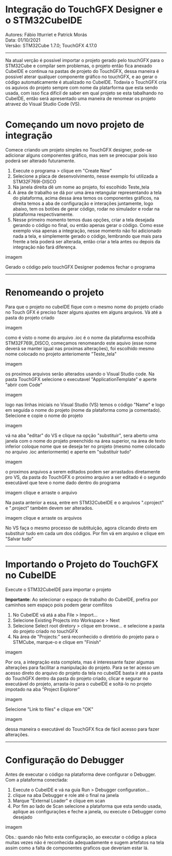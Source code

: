 # Integração do TouchGFX Designer e o STM32CubeIDE
Autores: Fábio Itturriet e Patrick Morás  
Data: 01/10/2021  
Versão: STM32Cube 1.7.0; TouchGFX 4.17.0  

_________________________________________________________________________________________________________________________________________________________________________________

Na atual verção é possivel importar o projeto gerado pelo touchGFX para o STM32Cube e compilar sem problemas, o projeto então fica anexado CubeIDE e continua na pastas de projeto do TouchGFX, dessa maneira é possivel aterar qualquer componente gráfico no touchGFX, e ao gerar o código automaticamente é atualizado no CubeIDE. 
Todavia o TouchGFX cria os aquivos do projeto sempre com nome da platarforma que esta sendo usada, com isso fica dificil de saber em qual projeto se esta tabalhando no CubeIDE, então será apresentado uma maneira de renomear os projeto atravez do Visual Studio Code (VS).

# Começando um novo projeto de integração

Comece criando um projeto simples no TouchGFX designer, pode-se adicionar alguns componentes gráfico, mas sem se preocupar pois isso poderá ser alterado futuramente.

1. Execute o programa > clique em "Create New"
2. Selecione a placa de desenvolvimento, nesse exemplo foi utilizada a STM32F769I-DISCO
3. Na janela direita dê um nome ao projeto, foi escolhido Teste_tela
4. A área de trabalho se dá por uma área retangular representando a tela do plataforma, acima dessa área temos os componentes gráficos, na direita temos a aba de configuração e interações juntamente, logo abaixo, tem os botões de gerar código, rodar no simulador e rodar na plataforma respectivamente. 
5. Nesse primeiro momento temos duas opções, criar a tela desejada gerando o código no final, ou então apenas gerar o código. Como esse exemplo visa apenas a integração, nesse momento não foi adicionado nada a tela, e simplemente gerado o código, lembrando que mais para frente a tela poderá ser alterada, então criar a tela antes ou depois da integração não fará diferença. 

imagem

Gerado o código pelo touchGFX Designer podemos fechar o programa
_________________________________________________________________________________________________________________________________________________________________________________

# Renomeando o projeto 

Para que o projeto no cubeIDE fique com o mesmo nome do projeto criado no Touch GFX é preciso fazer alguns ajustes em alguns arquivos. Vá até a pasta do projeto criado

imagem

como é visto o nome do arquivo .ioc é o nome da plataforma escolhida STM32F769I_DISCO, começamos renomeando este aquivo (esse nome deverá se manter igual nas proximas alterações), foi escolhido mesmo nome colocado no projeto anteriomente "Teste_tela"

imagem

os proximos arquivos serão alterados usando o Visual Studio code. Na pasta TouchGFX selecione o executavel "ApplicationTemplate"  e aperte "abrir com Code" 

imagem

logo nas linhas iniciais no Visual Studio (VS) temos o código "Name" e logo em seguida o nome do projeto (nome da plataforma como ja comentado). Selecione e copie o nome do projeto

imagem

vá na aba "editar" do VS e clique na opção "substituir", sera aberto uma janela com o nome do projeto preenchido na área superior, na área de texto inferior coloque nome que se deseja ter no projeto (mesmo nome colocado no arquivo .ioc anteriormente) e aperte em "substituir tudo"

imagem

o proximos arquivos a serem editados podem ser arrastados diretamente pro VS, da pasta do TouchGFX o proximo arquivo a ser editado é o segundo executável que teve o nome dado dentro do programa

imagem 
clique e arraste o arquivo

Na pasta anterior a essa, entre em STM32CubeIDE e o arquivos ".cproject" e ".project" também devem ser alterados.

imagem
clique e arraste os arquivos

No VS faça o mesmo processo de subtituição, agora clicando direto em substituir tudo em cada um dos códigos. Por fim vá em arquivo e clique em "Salvar tudo"

_________________________________________________________________________________________________________________________________________________________________________________

# Importando o Projeto do TouchGFX no CubeIDE

Execute o STM32CubeIDE para importar o projeto

**Importante**: Ao selecionar o espaço de trabalho do CubeIDE, prefira por caminhos sem espaço pois podem gerar comflitos 
1. No CubeIDE vá atá a aba File > Import...
2. Selecione Existing Projects into Workspace > Next
3. Selecione Select root diretory > clique em browse... e selecione a pasta do projeto criado no touchGFX
4. Na área de "Projects:" será reconhecido o diretório do projeto para o STMCube, marque-o e clique em "Finish" 

imagem

Por ora, a integração esta completa, mas é interessante fazer algumas alterações para facilitar a manipulação do projeto. Para se ter acesso um acesso direto do arquivo do projeto da tela no cubeIDE basta ir até a pasta do TouchGFX dentro da pasta do projeto criado, clicar e segurar no executável do projeto, arrasta-lo para o cubeIDE e soltá-lo no projeto impotado na aba "Project Explorer"

imagem

Selecione "Link to files" e clique em "OK"

imagem

dessa maneira o executável do TouchGFX fica de fácil acesso para fazer alterações.

_________________________________________________________________________________________________________________________________________________________________________________

# Configuração do Debugger

Antes de executar o código na plataforma deve configurar o Debugger. Com a plataforma conectada:

1. Execute o CubeIDE e vá na guia Run > Debugger configuration...
2. clique na aba Debugger e role até o final na janela
3. Marque "External Loader" e clique em scan
4. Por fim ao lado de Scan selecione a plataforma que esta sendo usada, aplique as configurações e feche a janela, ou execute o Debugger como desejado

imagem

Obs.: quando não feito esta configuração, ao executar o código a placa muitas vezes não é reconhecida adequadamente e sugem artefatos na tela assim como a falta de componentes graficos que deveriam estar lá.
